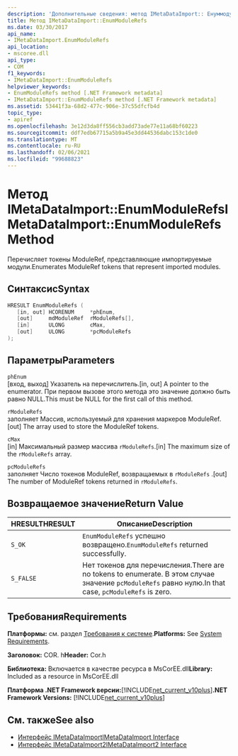 ```yaml
---
description: 'Дополнительные сведения: метод IMetaDataImport:: Енуммодулерефс'
title: Метод IMetaDataImport::EnumModuleRefs
ms.date: 03/30/2017
api_name:
- IMetaDataImport.EnumModuleRefs
api_location:
- mscoree.dll
api_type:
- COM
f1_keywords:
- IMetaDataImport::EnumModuleRefs
helpviewer_keywords:
- EnumModuleRefs method [.NET Framework metadata]
- IMetaDataImport::EnumModuleRefs method [.NET Framework metadata]
ms.assetid: 53441f3a-68d2-477c-906e-37c55dfcfb4d
topic_type:
- apiref
ms.openlocfilehash: 3e12d3da8ff556cb3add73ade77e11a68bf60223
ms.sourcegitcommit: ddf7edb67715a5b9a45e3dd44536dabc153c1de0
ms.translationtype: MT
ms.contentlocale: ru-RU
ms.lasthandoff: 02/06/2021
ms.locfileid: "99688823"
---
```

# <a name="imetadataimportenummodulerefs-method"></a><span data-ttu-id="da545-103">Метод IMetaDataImport::EnumModuleRefs</span><span class="sxs-lookup"><span data-stu-id="da545-103">IMetaDataImport::EnumModuleRefs Method</span></span>

<span data-ttu-id="da545-104">Перечисляет токены ModuleRef, представляющие импортируемые модули.</span><span class="sxs-lookup"><span data-stu-id="da545-104">Enumerates ModuleRef tokens that represent imported modules.</span></span>  
  
## <a name="syntax"></a><span data-ttu-id="da545-105">Синтаксис</span><span class="sxs-lookup"><span data-stu-id="da545-105">Syntax</span></span>  
  
```cpp  
HRESULT EnumModuleRefs (  
   [in, out] HCORENUM     *phEnum,  
   [out]     mdModuleRef  rModuleRefs[],  
   [in]      ULONG        cMax,  
   [out]     ULONG        *pcModuleRefs  
);  
```  
  
## <a name="parameters"></a><span data-ttu-id="da545-106">Параметры</span><span class="sxs-lookup"><span data-stu-id="da545-106">Parameters</span></span>  

 `phEnum`  
 <span data-ttu-id="da545-107">[вход, выход] Указатель на перечислитель.</span><span class="sxs-lookup"><span data-stu-id="da545-107">[in, out] A pointer to the enumerator.</span></span> <span data-ttu-id="da545-108">При первом вызове этого метода это значение должно быть равно NULL.</span><span class="sxs-lookup"><span data-stu-id="da545-108">This must be NULL for the first call of this method.</span></span>  
  
 `rModuleRefs`  
 <span data-ttu-id="da545-109">заполняет Массив, используемый для хранения маркеров ModuleRef.</span><span class="sxs-lookup"><span data-stu-id="da545-109">[out] The array used to store the ModuleRef tokens.</span></span>  
  
 `cMax`  
 <span data-ttu-id="da545-110">[in] Максимальный размер массива `rModuleRefs`.</span><span class="sxs-lookup"><span data-stu-id="da545-110">[in] The maximum size of the `rModuleRefs` array.</span></span>  
  
 `pcModuleRefs`  
 <span data-ttu-id="da545-111">заполняет Число токенов ModuleRef, возвращаемых в `rModuleRefs` .</span><span class="sxs-lookup"><span data-stu-id="da545-111">[out] The number of ModuleRef tokens returned in `rModuleRefs`.</span></span>  
  
## <a name="return-value"></a><span data-ttu-id="da545-112">Возвращаемое значение</span><span class="sxs-lookup"><span data-stu-id="da545-112">Return Value</span></span>  
  
|<span data-ttu-id="da545-113">HRESULT</span><span class="sxs-lookup"><span data-stu-id="da545-113">HRESULT</span></span>|<span data-ttu-id="da545-114">Описание</span><span class="sxs-lookup"><span data-stu-id="da545-114">Description</span></span>|  
|-------------|-----------------|  
|`S_OK`|<span data-ttu-id="da545-115">`EnumModuleRefs` успешно возвращено.</span><span class="sxs-lookup"><span data-stu-id="da545-115">`EnumModuleRefs` returned successfully.</span></span>|  
|`S_FALSE`|<span data-ttu-id="da545-116">Нет токенов для перечисления.</span><span class="sxs-lookup"><span data-stu-id="da545-116">There are no tokens to enumerate.</span></span> <span data-ttu-id="da545-117">В этом случае значение `pcModuleRefs` равно нулю.</span><span class="sxs-lookup"><span data-stu-id="da545-117">In that case, `pcModuleRefs` is zero.</span></span>|  
  
## <a name="requirements"></a><span data-ttu-id="da545-118">Требования</span><span class="sxs-lookup"><span data-stu-id="da545-118">Requirements</span></span>  

 <span data-ttu-id="da545-119">**Платформы:** см. раздел [Требования к системе](../../get-started/system-requirements.md).</span><span class="sxs-lookup"><span data-stu-id="da545-119">**Platforms:** See [System Requirements](../../get-started/system-requirements.md).</span></span>  
  
 <span data-ttu-id="da545-120">**Заголовок:** COR. h</span><span class="sxs-lookup"><span data-stu-id="da545-120">**Header:** Cor.h</span></span>  
  
 <span data-ttu-id="da545-121">**Библиотека:** Включается в качестве ресурса в MsCorEE.dll</span><span class="sxs-lookup"><span data-stu-id="da545-121">**Library:** Included as a resource in MsCorEE.dll</span></span>  
  
 <span data-ttu-id="da545-122">**Платформа .NET Framework версии:**[!INCLUDE[net_current_v10plus](../../../../includes/net-current-v10plus-md.md)]</span><span class="sxs-lookup"><span data-stu-id="da545-122">**.NET Framework Versions:** [!INCLUDE[net_current_v10plus](../../../../includes/net-current-v10plus-md.md)]</span></span>  
  
## <a name="see-also"></a><span data-ttu-id="da545-123">См. также</span><span class="sxs-lookup"><span data-stu-id="da545-123">See also</span></span>

- [<span data-ttu-id="da545-124">Интерфейс IMetaDataImport</span><span class="sxs-lookup"><span data-stu-id="da545-124">IMetaDataImport Interface</span></span>](imetadataimport-interface.md)
- [<span data-ttu-id="da545-125">Интерфейс IMetaDataImport2</span><span class="sxs-lookup"><span data-stu-id="da545-125">IMetaDataImport2 Interface</span></span>](imetadataimport2-interface.md)
